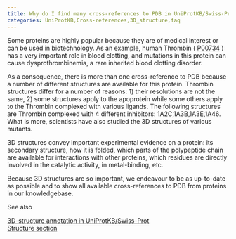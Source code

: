 ```yaml
---
title: Why do I find many cross-references to PDB in UniProtKB/Swiss-Prot?
categories: UniProtKB,Cross-references,3D_structure,faq
---
```


Some proteins are highly popular because they are of medical interest or can be used in biotechnology. As an example, human Thrombin ( [P00734](http://www.uniprot.org/uniprotkb/P00734) ) has a very important role in blood clotting, and mutations in this protein can cause dysprothrombinemia, a rare inherited blood clotting disorder.

As a consequence, there is more than one cross-reference to PDB because a number of different structures are available for this protein. Thrombin structures differ for a number of reasons: 1) their resolutions are not the same, 2) some structures apply to the apoprotein while some others apply to the Thrombin complexed with various ligands. The following structures are Thrombin complexed with 4 different inhibitors: 1A2C,1A3B,1A3E,1A46. What is more, scientists have also studied the 3D structures of various mutants.

3D structures convey important experimental evidence on a protein: its secondary structure, how it is folded, which parts of the polypeptide chain are available for interactions with other proteins, which residues are directly involved in the catalytic activity, in metal-binding, etc.

Because 3D structures are so important, we endeavour to be as up-to-date as possible and to show all available cross-references to PDB from proteins in our knowledgebase.

See also

[3D-structure annotation in UniProtKB/Swiss-Prot](http://www.uniprot.org/help/3d-structure%5Fannotation%5Fin%5Fswiss-prot)  
[Structure section](http://www.uniprot.org/help/structure%5Fsection)

